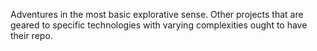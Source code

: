Adventures in the most basic explorative sense. Other projects that are geared to specific technologies with varying complexities ought to have their repo.

